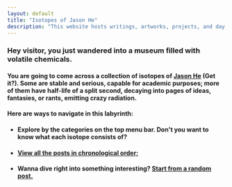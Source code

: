 ```yaml
---
layout: default
title: "Isotopes of Jason He"
description: "This website hosts writings, artworks, projects, and day dreams of a Renaissance teen."
---
```

 
###   Hey visitor, you just wandered into a museum filled with volatile chemicals. 
 

####   You are going to come across a collection of isotopes of <a href="{{ 'about' | relative_url }}" title="About me">Jason He</a> (Get it?). Some are stable and serious, capable for academic purposes; more of them have half-life of a split second, decaying into pages of ideas, fantasies, or rants, emitting crazy radiation.
 

####   Here are ways to navigate in this labyrinth:
 
* #### Explore by the categories on the top menu bar. Don't you want to know what each isotope consists of?
 
* #### <a href="{{ 'timeline' | relative_url }}" title="Timeline">View all the posts in chronological order;</a>
 
* #### Wanna dive right into something interesting? <a href="{{ 'random' | relative_url }}" title="Random Substance">Start from a random post.</a>
 

<script src="//www.powr.io/powr.js" external-type="html"></script> 
 <div class="powr-hit-counter" id="76880100_1499419123"></div>